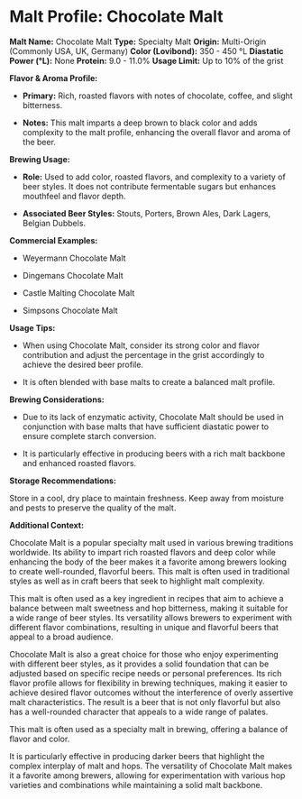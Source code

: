 # Malt Profile: Chocolate Malt

**Malt Name:** Chocolate Malt
**Type:** Specialty Malt
**Origin:** Multi-Origin (Commonly USA, UK, Germany)
**Color (Lovibond):** 350 - 450 °L
**Diastatic Power (°L):** None
**Protein:** 9.0 - 11.0%
**Usage Limit:** Up to 10% of the grist

**Flavor & Aroma Profile:**

* **Primary:** Rich, roasted flavors with notes of chocolate, coffee, and slight bitterness.

* **Notes:** This malt imparts a deep brown to black color and adds complexity to the malt profile, enhancing the overall flavor and aroma of the beer.

**Brewing Usage:**

* **Role:** Used to add color, roasted flavors, and complexity to a variety of beer styles. It does not contribute fermentable sugars but enhances mouthfeel and flavor depth.

* **Associated Beer Styles:** Stouts, Porters, Brown Ales, Dark Lagers, Belgian Dubbels.

**Commercial Examples:**

* Weyermann Chocolate Malt

* Dingemans Chocolate Malt

* Castle Malting Chocolate Malt

* Simpsons Chocolate Malt

**Usage Tips:**

* When using Chocolate Malt, consider its strong color and flavor contribution and adjust the percentage in the grist accordingly to achieve the desired beer profile.

* It is often blended with base malts to create a balanced malt profile.

**Brewing Considerations:**

* Due to its lack of enzymatic activity, Chocolate Malt should be used in conjunction with base malts that have sufficient diastatic power to ensure complete starch conversion.

* It is particularly effective in producing beers with a rich malt backbone and enhanced roasted flavors.

**Storage Recommendations:**

Store in a cool, dry place to maintain freshness. Keep away from moisture and pests to preserve the quality of the malt.

**Additional Context:**

Chocolate Malt is a popular specialty malt used in various brewing traditions worldwide. Its ability to impart rich roasted flavors and deep color while enhancing the body of the beer makes it a favorite among brewers looking to create well-rounded, flavorful beers. This malt is often used in traditional styles as well as in craft beers that seek to highlight malt complexity.

This malt is often used as a key ingredient in recipes that aim to achieve a balance between malt sweetness and hop bitterness, making it suitable for a wide range of beer styles. Its versatility allows brewers to experiment with different flavor combinations, resulting in unique and flavorful beers that appeal to a broad audience.

Chocolate Malt is also a great choice for those who enjoy experimenting with different beer styles, as it provides a solid foundation that can be adjusted based on specific recipe needs or personal preferences. Its rich flavor profile allows for flexibility in brewing techniques, making it easier to achieve desired flavor outcomes without the interference of overly assertive malt characteristics. The result is a beer that is not only flavorful but also has a well-rounded character that appeals to a wide range of palates.

This malt is often used as a specialty malt in brewing, offering a balance of flavor and color.

It is particularly effective in producing darker beers that highlight the complex interplay of malt and hops. The versatility of Chocolate Malt makes it a favorite among brewers, allowing for experimentation with various hop varieties and combinations while maintaining a solid malt backbone.
